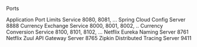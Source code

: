 Ports

ApplicationPortLimits Service8080, 8081, ...Spring Cloud Config Server8888Currency Exchange Service8000, 8001, 8002, ..Currency Conversion Service8100, 8101, 8102, ...Netflix Eureka Naming Server8761Netflix Zuul API Gateway Server8765Zipkin Distributed Tracing Server9411

